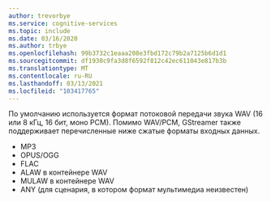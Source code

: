 ```yaml
---
author: trevorbye
ms.service: cognitive-services
ms.topic: include
ms.date: 03/16/2020
ms.author: trbye
ms.openlocfilehash: 99b3732c1eaaa208e3fbd172c79b2a7125b6d1d1
ms.sourcegitcommit: df1930c9fa3d8f6592f812c42ec611043e817b3b
ms.translationtype: MT
ms.contentlocale: ru-RU
ms.lasthandoff: 03/13/2021
ms.locfileid: "103417765"
---
```

По умолчанию используется формат потоковой передачи звука WAV (16 или 8 кГц, 16 бит, моно PCM). Помимо WAV/PCM, GStreamer также поддерживает перечисленные ниже сжатые форматы входных данных.

- MP3
- OPUS/OGG
- FLAC
- ALAW в контейнере WAV
- MULAW в контейнере WAV
- ANY (для сценария, в котором формат мультимедиа неизвестен)
